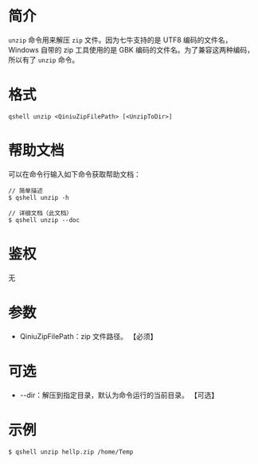# 简介
`unzip` 命令用来解压 `zip` 文件。因为七牛支持的是 UTF8 编码的文件名，Windows 自带的 zip 工具使用的是 GBK 编码的文件名。为了兼容这两种编码，所以有了 `unzip` 命令。

# 格式
```
qshell unzip <QiniuZipFilePath> [<UnzipToDir>]
```

# 帮助文档
可以在命令行输入如下命令获取帮助文档：
```
// 简单描述
$ qshell unzip -h 

// 详细文档（此文档）
$ qshell unzip --doc
```

# 鉴权
无
 
# 参数
- QiniuZipFilePath：zip 文件路径。 【必须】
  
# 可选
- --dir：解压到指定目录，默认为命令运行的当前目录。 【可选】

# 示例
```
$ qshell unzip hellp.zip /home/Temp
```